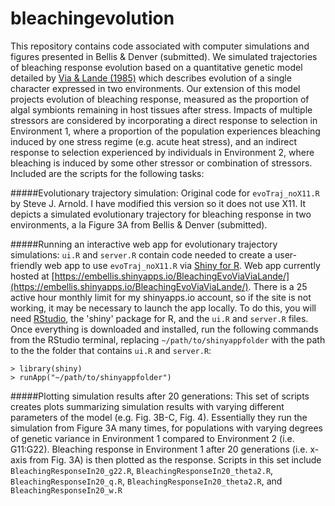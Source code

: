 # bleachingevolution

This repository contains code associated with computer simulations and figures presented in Bellis & Denver (submitted).  We simulated trajectories of bleaching response evolution based on a quantitative genetic model detailed by [Via & Lande (1985)](http://www.jstor.org/stable/2408649) which describes evolution of a single character expressed in two environments.  Our extension of this model projects evolution of bleaching response, measured as the proportion of algal symbionts remaining in host tissues after stress.  Impacts of multiple stressors are considered by incorporating a direct response to selection in Environment 1, where a proportion of the population experiences bleaching induced by one stress regime (e.g. acute heat stress), and an indirect response to selection experienced by individuals in Environment 2, where bleaching is induced by some other stressor or combination of stressors.  Included are the scripts for the following tasks:

#####Evolutionary trajectory simulation:
Original code for `evoTraj_noX11.R` by Steve J. Arnold.  I have modified this version so it does not use X11.  It depicts a simulated evolutionary trajectory for bleaching response in two environments, a la Figure 3A from Bellis & Denver (submitted).

#####Running an interactive web app for evolutionary trajectory simulations:
`ui.R` and `server.R` contain code needed to create a user-friendly web app to use `evoTraj_noX11.R` via [Shiny for R](http://shiny.rstudio.com).  Web app currently hosted at [https://embellis.shinyapps.io/BleachingEvoViaViaLande/](https://embellis.shinyapps.io/BleachingEvoViaViaLande/).  There is a 25 active hour monthly limit for my shinyapps.io account, so if the site is not working, it may be necessary to launch the app locally.  To do this, you will need [RStudio](https://www.rstudio.com), the 'shiny' package for R, and the `ui.R` and `server.R` files. Once everything is downloaded and installed, run the following commands from the RStudio terminal, replacing `~/path/to/shinyappfolder` with the path to the the folder that contains `ui.R` and `server.R`:
```
> library(shiny)
> runApp("~/path/to/shinyappfolder")
```

#####Plotting simulation results after 20 generations:
This set of scripts creates plots summarizing simulation results with varying different parameters of the model (e.g. Fig. 3B-C, Fig. 4).  Essentially they run the simulation from Figure 3A many times, for populations with varying degrees of genetic variance in Environment 1 compared to Environment 2 (i.e. G11:G22).  Bleaching response in Environment 1 after 20 generations (i.e. x-axis from Fig. 3A) is then plotted as the response.  Scripts in this set include `BleachingResponseIn20_g22.R`, `BleachingResponseIn20_theta2.R`, `BleachingResponseIn20_q.R`, `BleachingResponseIn20_theta2.R`, and `BleachingResponseIn20_w.R`

